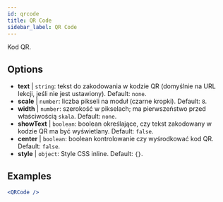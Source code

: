 ```yaml
---
id: qrcode
title: QR Code
sidebar_label: QR Code
---
```


Kod QR.

## Options

* __text__ | `string`: tekst do zakodowania w kodzie QR (domyślnie na URL lekcji, jeśli nie jest ustawiony). Default: `none`.
* __scale__ | `number`: liczba pikseli na moduł (czarne kropki). Default: `8`.
* __width__ | `number`: szerokość w pikselach; ma pierwszeństwo przed właściwością `skala`. Default: `none`.
* __showText__ | `boolean`: boolean określające, czy tekst zakodowany w kodzie QR ma być wyświetlany. Default: `false`.
* __center__ | `boolean`: boolean kontrolowanie czy wyśrodkować kod QR. Default: `false`.
* __style__ | `object`: Style CSS inline. Default: `{}`.


## Examples

```jsx live
<QRCode />
```

